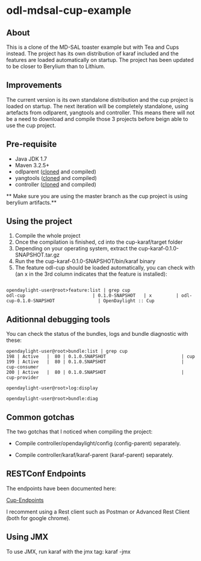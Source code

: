 odl-mdsal-cup-example
=====================

## About
This is a clone of the MD-SAL toaster example but with Tea and Cups instead.
The project has its own distribution of karaf included and the features are loaded automatically on startup.
The project has been updated to be closer to Berylium than to Lithium.

## Improvements
The current version is its own standalone distribution and the cup project is loaded on startup.
The next iteration will be completely standalone, using artefacts from odlparent, yangtools and controller. This means there will not be a need to download and compile those 3 projects before beign able to use the cup project.

## Pre-requisite
- Java JDK 1.7
- Maven 3.2.5+
- odlparent ([cloned](https://git.opendaylight.org/gerrit/#/admin/projects/odlparent) and compiled)
- yangtools ([cloned](https://git.opendaylight.org/gerrit/#/admin/projects/yangtools) and compiled)
- controller ([cloned](https://git.opendaylight.org/gerrit/#/admin/projects/controller) and compiled)

** Make sure you are using the master branch as the cup project is using berylium artifacts.**

## Using the project
1. Compile the whole project
2. Once the compilation is finished, cd into the cup-karaf/target folder
3. Depending on your operating system, extract the cup-karaf-0.1.0-SNAPSHOT.tar.gz
4. Run the the cup-karaf-0.1.0-SNAPSHOT/bin/karaf binary
5. The feature odl-cup should be loaded automatically, you can check with (an x in the 3rd column indicates that the feature is installed):

```

opendaylight-user@root>feature:list | grep cup
odl-cup                         | 0.1.0-SNAPSHOT   | x         | odl-cup-0.1.0-SNAPSHOT                | OpenDaylight :: Cup

```

## Aditionnal debugging tools
You can check the status of the bundles, logs and bundle diagnostic with these:
```
opendaylight-user@root>bundle:list | grep cup
198 | Active   |  80 | 0.1.0.SNAPSHOT                            | cup                                                                      
199 | Active   |  80 | 0.1.0.SNAPSHOT                            | cup-consumer                                                             
200 | Active   |  80 | 0.1.0.SNAPSHOT                            | cup-provider  

opendaylight-user@root>log:display

opendaylight-user@root>bundle:diag

```

## Common gotchas
The two gotchas that I noticed when compiling the project:

- Compile controller/opendaylight/config (config-parent) separately.

- Compile controller/karaf/karaf-parent (karaf-parent) separately.

## RESTConf Endpoints
The endpoints have been documented here:

[Cup-Endpoints](https://github.com/sniggel/odl-mdsal-cup-example/wiki/odl-mdsal-cup-example-documentation)

I recomment using a Rest client such as Postman or Advanced Rest Client (both for google chrome).

## Using JMX
To use JMX, run karaf with the jmx tag:
karaf -jmx
